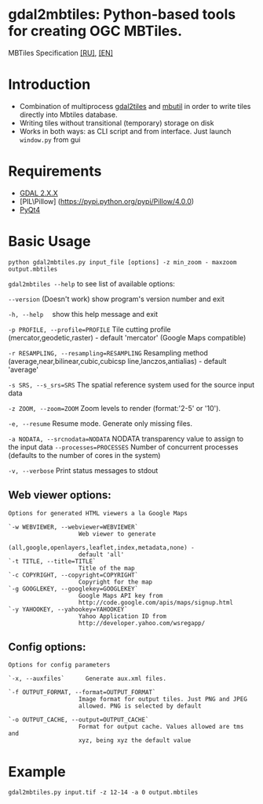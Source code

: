 # gdal2mbtiles: Python-based tools for creating OGC MBTiles.
MBTiles Specification [[RU]](http://gis-lab.info/qa/mbtiles-spec.html), [[EN]](https://github.com/mapbox/mbtiles-spec)

# Introduction

* Combination of multiprocess [gdal2tiles](https://github.com/bolshoydi/gdal2tilesp) and [mbutil](https://github.com/mapbox/mbutil) 
in order to write tiles directly into Mbtiles database.
* Writing tiles without transitional (temporary) storage on disk
* Works in both ways: as CLI script and from interface. Just launch `window.py` from gui

# Requirements

* [GDAL 2.X.X](https://pypi.python.org/pypi/GDAL/)
* [PIL\Pillow] (https://pypi.python.org/pypi/Pillow/4.0.0)
* [PyQt4](https://pypi.python.org/pypi/PyQt4/4.11.4)

# Basic Usage

`python gdal2mbtiles.py input_file [options] -z min_zoom - maxzoom output.mbtiles`

  `gdal2mbtiles --help` to see list of available options:
  
  `--version` (Doesn't work)            show program's version number and exit
  
 `-h, --help  `          show this help message and exit
  
  `-p PROFILE, --profile=PROFILE`
                        Tile cutting profile (mercator,geodetic,raster) -
                        default 'mercator' (Google Maps compatible)
                        
  `-r RESAMPLING, --resampling=RESAMPLING`
                        Resampling method (average,near,bilinear,cubic,cubicsp
                        line,lanczos,antialias) - default 'average'
                        
  `-s SRS, --s_srs=SRS`   The spatial reference system used for the source input
                        data
                        
  `-z ZOOM, --zoom=ZOOM`  Zoom levels to render (format:'2-5' or '10').
  
  `-e, --resume`          Resume mode. Generate only missing files.
  
  `-a NODATA, --srcnodata=NODATA`
                        NODATA transparency value to assign to the input data
  `--processes=PROCESSES`
                        Number of concurrent processes (defaults to the number
                        of cores in the system)
                        
  `-v, --verbose`         Print status messages to stdout

 
## Web viewer options:
  
    Options for generated HTML viewers a la Google Maps

    `-w WEBVIEWER, --webviewer=WEBVIEWER`
                        Web viewer to generate
                        (all,google,openlayers,leaflet,index,metadata,none) -
                        default 'all'
    `-t TITLE, --title=TITLE`
                        Title of the map
    `-c COPYRIGHT, --copyright=COPYRIGHT`
                        Copyright for the map
    `-g GOOGLEKEY, --googlekey=GOOGLEKEY`
                        Google Maps API key from
                        http://code.google.com/apis/maps/signup.html
    `-y YAHOOKEY, --yahookey=YAHOOKEY`
                        Yahoo Application ID from
                        http://developer.yahoo.com/wsregapp/
## Config options:
  
    Options for config parameters

    `-x, --auxfiles`      Generate aux.xml files.
    
    `-f OUTPUT_FORMAT, --format=OUTPUT_FORMAT`
                        Image format for output tiles. Just PNG and JPEG
                        allowed. PNG is selected by default
                        
    `-o OUTPUT_CACHE, --output=OUTPUT_CACHE`
                        Format for output cache. Values allowed are tms and
                        xyz, being xyz the default value                       
                        

# Example
  `gdal2mbtiles.py input.tif -z 12-14 -a 0 output.mbtiles`
  
